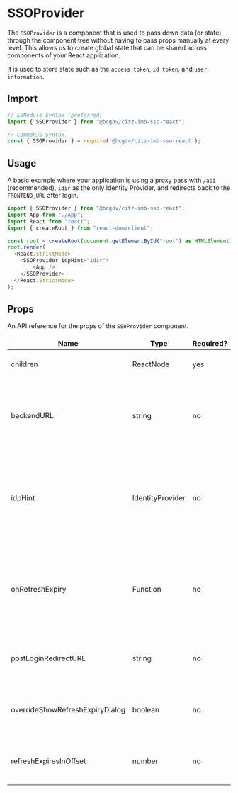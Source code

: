 # SSOProvider 

The `SSOProvider` is a component that is used to pass down data (or state) through the component tree without having to pass props manually at every level. This allows us to create global state that can be shared across components of your React application.

It is used to store state such as the `access token`, `id token`, and `user information`.

## Import

```JavaScript
// ESModule Syntax (preferred)
import { SSOProvider } from "@bcgov/citz-imb-sso-react";

// CommonJS Syntax
const { SSOProvider } = require('@bcgov/citz-imb-sso-react');
```

## Usage

A basic example where your application is using a proxy pass with `/api` (recommended), `idir` as the only Identity Provider, and redirects back to the `FRONTEND_URL` after login.

```JavaScript
import { SSOProvider } from "@bcgov/citz-imb-sso-react";
import App from "./App";
import React from "react";
import { createRoot } from "react-dom/client";

const root = createRoot(document.getElementById("root") as HTMLElement);
root.render(
  <React.StrictMode>
    <SSOProvider idpHint="idir">
        <App />
    </SSOProvider>
  </React.StrictMode>
);
```

## Props

An API reference for the props of the `SSOProvider` component.

<table>
  <!-- Table columns -->
  <thead>
    <tr>
      <th>Name</th>
      <th>Type</th>
      <th>Required?</th>
      <th>Default</th>
      <th>Description</th>
    </tr>
  </thead>

  <!-- Table rows -->
  <tbody>
  <tr>
      <td>children</td>
      <td>ReactNode</td>
      <td>yes</td>
      <td>-</td>
      <td>The content of your application.</td>
    </tr>
    <tr>
      <td>backendURL</td>
      <td>string</td>
      <td>no</td>
      <td>-</td>
      <td>URL to the backend when not using a proxy pass, or different from `/api`. (Used by default refresh expiry modal)</td>
    </tr>
    <tr>
      <td>idpHint</td>
      <td>IdentityProvider</td>
      <td>no</td>
      <td>-</td>
      <td>Improves login process by directing to a specific provider instead of having the user choose (Used by default refresh expiry modal).</td>
    </tr>
    <tr>
      <td>onRefreshExpiry</td>
      <td>Function</td>
      <td>no</td>
      <td>An internal function that opens a modal asking the user to re-log.</td>
      <td>Custom function to run when refresh token expires. Replaces the default behaviour.</td>
    </tr>
    <tr>
      <td>postLoginRedirectURL</td>
      <td>string</td>
      <td>no</td>
      <td>-</td>
      <td>URL to redirect to after login (Used by default refresh expiry modal).</td>
    </tr>
    <tr>
      <td>overrideShowRefreshExpiryDialog</td>
      <td>boolean</td>
      <td>no</td>
      <td>-</td>
      <td>Used for testing the refresh expiry dialog by forcing it to show. (For testing only)</td>
    </tr>
    <tr>
      <td>refreshExpiresInOffset</td>
      <td>number</td>
      <td>no</td>
      <td>-</td>
      <td>Offset for when onRefreshExpiry is called (seconds). (For testing only)</td>
    </tr>
  </tbody>
</table>
